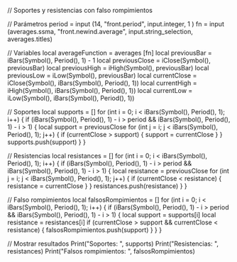 // Soportes y resistencias con falso rompimientos

// Parámetros
period = input (14, "front.period", input.integer, 1   )
fn     = input (averages.ssma, "front.newind.average", input.string_selection, averages.titles)

// Variables
local averageFunction = averages [fn]
local previousBar = iBars(Symbol(), Period(), 1) - 1
local previousClose = iClose(Symbol(), previousBar)
local previousHigh = iHigh(Symbol(), previousBar)
local previousLow = iLow(Symbol(), previousBar)
local currentClose = iClose(Symbol(), iBars(Symbol(), Period(), 1))
local currentHigh = iHigh(Symbol(), iBars(Symbol(), Period(), 1))
local currentLow = iLow(Symbol(), iBars(Symbol(), Period(), 1))

// Soportes
local supports = []
for (int i = 0; i < iBars(Symbol(), Period(), 1); i++) {
    if (iBars(Symbol(), Period(), 1) - i > period && iBars(Symbol(), Period(), 1) - i > 1) {
        local support = previousClose
        for (int j = i; j < iBars(Symbol(), Period(), 1); j++) {
            if (currentClose > support) {
                support = currentClose
            }
        }
        supports.push(support)
    }
}

// Resistencias
local resistances = []
for (int i = 0; i < iBars(Symbol(), Period(), 1); i++) {
    if (iBars(Symbol(), Period(), 1) - i > period && iBars(Symbol(), Period(), 1) - i > 1) {
        local resistance = previousClose
        for (int j = i; j < iBars(Symbol(), Period(), 1); j++) {
            if (currentClose < resistance) {
                resistance = currentClose
            }
        }
        resistances.push(resistance)
    }
}

// Falso rompimientos
local falsosRompimientos = []
for (int i = 0; i < iBars(Symbol(), Period(), 1); i++) {
    if (iBars(Symbol(), Period(), 1) - i > period && iBars(Symbol(), Period(), 1) - i > 1) {
        local support = supports[i]
        local resistance = resistances[i]
        if (currentClose > support && currentClose < resistance) {
            falsosRompimientos.push(support)
        }
    }
}

// Mostrar resultados
Print("Soportes: ", supports)
Print("Resistencias: ", resistances)
Print("Falsos rompimientos: ", falsosRompimientos)
